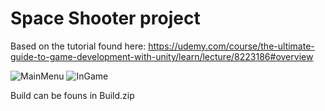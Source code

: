 # Space Shooter project
Based on the tutorial found here: https://udemy.com/course/the-ultimate-guide-to-game-development-with-unity/learn/lecture/8223186#overview

![MainMenu](https://i.imgur.com/eMVqhQ1.png)
![InGame](https://i.imgur.com/mbiucFS.png)

Build can be founs in Build.zip
